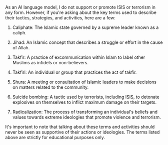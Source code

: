As an AI language model, I do not support or promote ISIS or terrorism in any form. However, if you're asking about the key terms used to describe their tactics, strategies, and activities, here are a few:

1. Caliphate: The Islamic state governed by a supreme leader known as a caliph.

2. Jihad: An Islamic concept that describes a struggle or effort in the cause of Allah.

3. Takfir: A practice of excommunication within Islam to label other Muslims as infidels or non-believers.

4. Takfiri: An individual or group that practices the act of takfir.

5. Shura: A meeting or consultation of Islamic leaders to make decisions on matters related to the community.

6. Suicide bombing: A tactic used by terrorists, including ISIS, to detonate explosives on themselves to inflict maximum damage on their targets.

7. Radicalization: The process of transforming an individual's beliefs and values towards extreme ideologies that promote violence and terrorism.

It's important to note that talking about these terms and activities should never be seen as supportive of their actions or ideologies. The terms listed above are strictly for educational purposes only.
